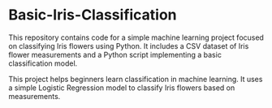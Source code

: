 # Basic-Iris-Classification
This repository contains code for a simple machine learning project focused on classifying Iris flowers using Python. It includes a CSV dataset of Iris flower measurements and a Python script implementing a basic classification model. 


This project helps beginners learn classification in machine learning. It uses a simple Logistic Regression model to classify Iris flowers based on measurements.
